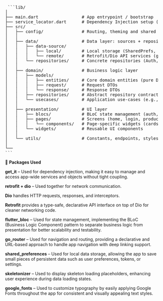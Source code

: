 <pre> ```lib/
│
├── main.dart                 # App entrypoint / bootstrap
├── service_locator.dart      # Dependency Injection setup (GetIt)
├── src/
│   ├── config/               # Routing, theming and shared config (router, routes, theme, DataState)
│   │
│   ├── data/                 # Data layer: sources + repository implementations
│   │   ├── data-source/
│   │   │   ├── local/        # Local storage (SharedPrefs, cart & favorites persistence)
│   │   │   └── remote/       # Retrofit/Dio API services (generated *.g.dart files included)
│   │   └── repositories/     # Concrete repositories (Auth, Product)
│   │
│   ├── domain/               # Business logic layer
│   │   ├── models/
│   │   │   ├── entities/     # Core domain entities (pure Dart)
│   │   │   ├── request/      # Request DTOs
│   │   │   └── response/     # Response DTOs
│   │   ├── repositories/     # Abstract repository contracts
│   │   └── usecases/         # Application use-cases (e.g., SignInUser, GetProducts)
│   │
│   ├── presentation/         # UI layer
│   │   ├── blocs/            # BLoC state management (auth, product, cart, favorite)
│   │   ├── pages/            # Screens (home, login, product detail, welcome)
│   │   │   └── components/   # Page-specific widgets (cards, bodies, etc.)
│   │   └── widgets/          # Reusable UI components
│   │
│   └── utils/                # Constants, endpoints, styles, helpers, extensions
│
└──       
``` </pre>

🧩 **Packages Used**

**get_it** – Used for dependency injection, making it easy to manage and access app-wide services and objects without tight coupling.

**retrofit + dio** – Used together for network communication.

**Dio** handles HTTP requests, responses, and interceptors.

**Retrofit** provides a type-safe, declarative API interface on top of Dio for cleaner networking code.

**flutter_bloc** – Used for state management, implementing the BLoC (Business Logic Component) pattern to separate business logic from presentation for better scalability and testability.

**go_router** – Used for navigation and routing, providing a declarative and URL-based approach to handle app navigation with deep linking support.

**shared_preferences** – Used for local data storage, allowing the app to save small pieces of persistent data such as user preferences, tokens, or settings.

**skeletonizer** – Used to display skeleton loading placeholders, enhancing user experience during data loading states.

**google_fonts** – Used to customize typography by easily applying Google Fonts throughout the app for consistent and visually appealing text styles.
